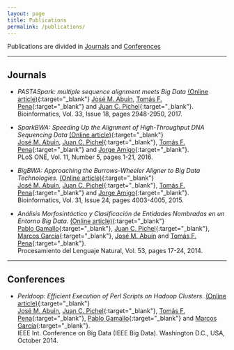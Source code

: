 ```yaml
---
layout: page
title: Publications
permalink: /publications/
---
```


Publications are divided in [Journals](#journals) and [Conferences](#conferences)

---

## <a name="journals"></a>Journals ##

* _PASTASpark: multiple sequence alignment meets Big Data_ [(Online article)](http://dx.doi.org/10.1093/bioinformatics/btx354){:target="_blank"}
[José M. Abuín](http://jmabuin.github.io/), [Tomás F. Pena](https://citius.usc.es/equipo/persoal-adscrito/tomas-fernandez-pena){:target="_blank"} and [Juan C. Pichel](http://www.ac.usc.es/pag_personal/jcpichel/){:target="_blank"}.  
Bioinformatics, Vol. 33, Issue 18, pages 2948-2950, 2017.

* _SparkBWA: Speeding Up the Alignment of High-Throughput DNA Sequencing Data_ [(Online article)](http://dx.doi.org/10.1371/journal.pone.0155461){:target="_blank"}  
[José M. Abuín](http://jmabuin.github.io/), [Juan C. Pichel](http://www.ac.usc.es/pag_personal/jcpichel/){:target="_blank"}, [Tomás F. Pena](https://citius.usc.es/equipo/persoal-adscrito/tomas-fernandez-pena){:target="_blank"} and [Jorge Amigo](https://es.linkedin.com/in/amigolechuga){:target="_blank"}.  
PLoS ONE, Vol. 11, Number 5, pages 1-21, 2016.

* _BigBWA: Approaching the Burrows-Wheeler Aligner to Big Data Technologies._ [(Online article)](http://dx.doi.org/10.1093/bioinformatics/btv506){:target="_blank"}  
[José M. Abuín](http://jmabuin.github.io/), [Juan C. Pichel](http://www.ac.usc.es/pag_personal/jcpichel/){:target="_blank"}, [Tomás F. Pena](https://citius.usc.es/equipo/persoal-adscrito/tomas-fernandez-pena){:target="_blank"} and [Jorge Amigo](https://es.linkedin.com/in/amigolechuga){:target="_blank"}.  
Bioinformatics, Vol. 31, Issue 24, pages 4003-4005, 2015.

* _Análisis Morfosintáctico y Clasificación de Entidades Nombradas en un Entorno Big Data._ [(Online article)](http://journal.sepln.org/sepln/ojs/ojs/index.php/pln/article/view/5046){:target="_blank"}  
[Pablo Gamallo](https://citius.usc.es/equipo/persoal-adscrito/pablo-gamallo-otero){:target="_blank"}, [Juan C. Pichel](http://www.ac.usc.es/pag_personal/jcpichel/){:target="_blank"}, [Marcos García](http://www.grupolys.org/~marcos/){:target="_blank"}, [José M. Abuín](http://jmabuin.github.io/) and [Tomás F. Pena](https://citius.usc.es/equipo/persoal-adscrito/tomas-fernandez-pena){:target="_blank"}.  
Procesamiento del Lenguaje Natural, Vol. 53, pages 17-24, 2014.

---

## <a name="conferences"></a>Conferences ##

* _Perldoop: Efficient Execution of Perl Scripts on Hadoop Clusters._ [(Online article)](http://dx.doi.org/10.1109/BigData.2014.7004303){:target="_blank"}  
[José M. Abuín](http://jmabuin.github.io/), [Juan C. Pichel](http://www.ac.usc.es/pag_personal/jcpichel/){:target="_blank"}, [Tomás F. Pena](https://citius.usc.es/equipo/persoal-adscrito/tomas-fernandez-pena){:target="_blank"}, [Pablo Gamallo](https://citius.usc.es/equipo/persoal-adscrito/pablo-gamallo-otero){:target="_blank"} and [Marcos García](http://www.grupolys.org/~marcos/){:target="_blank"}.  
IEEE Int. Conference on Big Data (IEEE Big Data). Washington D.C., USA, October 2014.

